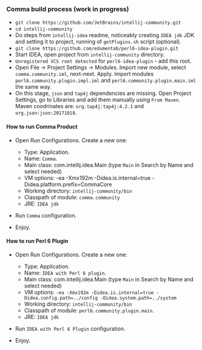 ### Comma build process (work in progress)

* `git clone https://github.com/JetBrains/intellij-community.git`
* `cd intellij-community`
* Do steps from `intellij-idea` readme, noticeably creating `IDEA jdk` JDK and setting it to project, running of `getPlugins.sh` script (optional).
* `git clone https://github.com/edumentab/perl6-idea-plugin.git`
* Start IDEA, open project from `intellij-community` directory.
* `Unregistered VCS root detected` for `perl6-idea-plugin` - add this root.
* Open File -> Project Settings -> Modules. Import new module, select `comma.community.iml`, next-next. Apply. Import modules `perl6.community.plugin.impl.iml` and `perl6.community.plugin.main.iml` the same way.
* On this stage, `json` and `tap4j` dependencies are missing. Open Project Settings, go to Libraries and add them manually using `From Maven`. Maven coodrinates are: `org.tap4j:tap4j:4.2.1` and `org.json:json:20171018`.

#### How to run Comma Product

* Open Run Configurations. Create a new one:
  - Type: Application.
  - Name: `Comma`.
  - Main class: com.intellij.idea.Main (type `Main` in Search by Name and select needed)
  - VM options: -ea  -Xmx192m -Didea.is.internal=true -Didea.platform.prefix=CommaCore
  - Working directory: `intellij-community/bin`
  - Classpath of module: `comma.community`
  - JRE: `IDEA jdk`

* Run `Comma` configuration.
* Enjoy.

#### How to run Perl 6 Plugin

* Open Run Configurations. Create a new one:

  - Type: Application.
  - Name: `IDEA with Perl 6 plugin`.
  - Main class: com.intellij.idea.Main (type `Main` in Search by Name and select needed)
  - VM options: `-ea -Xmx192m -Didea.is.internal=true -Didea.config.path=../config -Didea.system.path=../system`
  - Working directory: `intellij-community/bin`
  - Classpath of module: `perl6.community.plugin.main`.
  - JRE: `IDEA jdk`

* Run `IDEA with Perl 6 Plugin` configuration.
* Enjoy.
